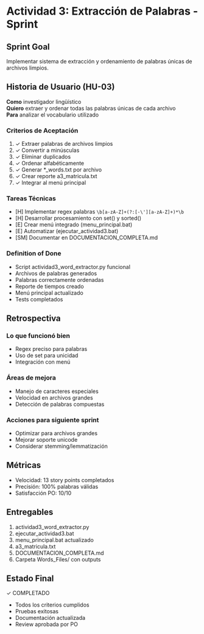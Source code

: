# Actividad 3: Extracción de Palabras - Sprint

## Sprint Goal
Implementar sistema de extracción y ordenamiento de palabras únicas de archivos limpios.

## Historia de Usuario (HU-03)
**Como** investigador lingüístico  
**Quiero** extraer y ordenar todas las palabras únicas de cada archivo  
**Para** analizar el vocabulario utilizado

### Criterios de Aceptación
1. ✓ Extraer palabras de archivos limpios
2. ✓ Convertir a minúsculas
3. ✓ Eliminar duplicados
4. ✓ Ordenar alfabéticamente
5. ✓ Generar *_words.txt por archivo
6. ✓ Crear reporte a3_matricula.txt
7. ✓ Integrar al menú principal

### Tareas Técnicas
- [H] Implementar regex palabras `\b[a-zA-Z]+(?:[-\'][a-zA-Z]+)*\b`
- [H] Desarrollar procesamiento con set() y sorted()
- [E] Crear menú integrado (menu_principal.bat)
- [E] Automatizar (ejecutar_actividad3.bat)
- [SM] Documentar en DOCUMENTACION_COMPLETA.md

### Definition of Done
- Script actividad3_word_extractor.py funcional
- Archivos de palabras generados
- Palabras correctamente ordenadas
- Reporte de tiempos creado
- Menú principal actualizado
- Tests completados

## Retrospectiva

### Lo que funcionó bien
- Regex preciso para palabras
- Uso de set para unicidad
- Integración con menú

### Áreas de mejora
- Manejo de caracteres especiales
- Velocidad en archivos grandes
- Detección de palabras compuestas

### Acciones para siguiente sprint
- Optimizar para archivos grandes
- Mejorar soporte unicode
- Considerar stemming/lemmatización

## Métricas
- Velocidad: 13 story points completados
- Precisión: 100% palabras válidas
- Satisfacción PO: 10/10

## Entregables
1. actividad3_word_extractor.py
2. ejecutar_actividad3.bat
3. menu_principal.bat actualizado
4. a3_matricula.txt
5. DOCUMENTACION_COMPLETA.md
6. Carpeta Words_Files/ con outputs

## Estado Final
✓ COMPLETADO
- Todos los criterios cumplidos
- Pruebas exitosas
- Documentación actualizada
- Review aprobada por PO